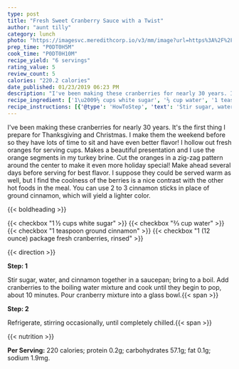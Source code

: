 ```yaml
---
type: post
title: "Fresh Sweet Cranberry Sauce with a Twist"
author: "aunt tilly"
category: lunch
photo: "https://imagesvc.meredithcorp.io/v3/mm/image?url=https%3A%2F%2Fimages.media-allrecipes.com%2Fuserphotos%2F4504248.jpg"
prep_time: "P0DT0H5M"
cook_time: "P0DT0H10M"
recipe_yield: "6 servings"
rating_value: 5
review_count: 5
calories: "220.2 calories"
date_published: 01/23/2019 06:23 PM
description: "I've been making these cranberries for nearly 30 years. It's the first thing I prepare for Thanksgiving and Christmas. I make them the weekend before so they have lots of time to sit and have even better flavor! I hollow out fresh oranges for serving cups. Makes a beautiful presentation and I use the orange segments in my turkey brine. Cut the oranges in a zig-zag pattern around the center to make it even more holiday special! Make ahead several days before serving for best flavor. I suppose they could be served warm as well, but I find the coolness of the berries is a nice contrast with the other hot foods in the meal. You can use 2 to 3 cinnamon sticks in place of ground cinnamon, which will yield a lighter color."
recipe_ingredient: ['1\u2009½ cups white sugar', '⅔ cup water', '1 teaspoon ground cinnamon', '1 (12 ounce) package fresh cranberries, rinsed']
recipe_instructions: [{'@type': 'HowToStep', 'text': 'Stir sugar, water, and cinnamon together in a saucepan; bring to a boil. Add cranberries to the boiling water mixture and cook until they begin to pop, about 10 minutes. Pour cranberry mixture into a glass bowl.\n'}, {'@type': 'HowToStep', 'text': 'Refrigerate, stirring occasionally, until completely chilled.\n'}]
---
```


I've been making these cranberries for nearly 30 years. It's the first thing I prepare for Thanksgiving and Christmas. I make them the weekend before so they have lots of time to sit and have even better flavor! I hollow out fresh oranges for serving cups. Makes a beautiful presentation and I use the orange segments in my turkey brine. Cut the oranges in a zig-zag pattern around the center to make it even more holiday special! Make ahead several days before serving for best flavor. I suppose they could be served warm as well, but I find the coolness of the berries is a nice contrast with the other hot foods in the meal. You can use 2 to 3 cinnamon sticks in place of ground cinnamon, which will yield a lighter color. 

{{< boldheading >}}

{{< checkbox "1 ½ cups white sugar" >}}
{{< checkbox "⅔ cup water" >}}
{{< checkbox "1 teaspoon ground cinnamon" >}}
{{< checkbox "1 (12 ounce) package fresh cranberries, rinsed" >}}


{{< direction >}}

**Step: 1**

Stir sugar, water, and cinnamon together in a saucepan; bring to a boil. Add cranberries to the boiling water mixture and cook until they begin to pop, about 10 minutes. Pour cranberry mixture into a glass bowl.{{< span >}}

**Step: 2**

Refrigerate, stirring occasionally, until completely chilled.{{< span >}}

{{< nutrition >}}

**Per Serving:** 220 calories; protein 0.2g; carbohydrates 57.1g; fat 0.1g; sodium 1.9mg.
